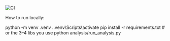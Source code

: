![CI](https://github.com/github-christan/wgu-capstone-credit-default/actions/workflows/ci.yml/badge.svg)

How to run locally:

python -m venv .venv
.\.venv\Scripts\activate
pip install -r requirements.txt   # or the 3–4 libs you use
python analysis/run_analysis.py
